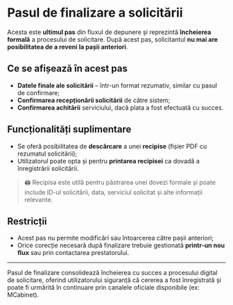 # Pasul de finalizare a solicitării

Acesta este **ultimul pas** din fluxul de depunere și reprezintă **încheierea formală** a procesului de solicitare. După acest pas, solicitantul **nu mai are posibilitatea de a reveni la pașii anteriori**.

## Ce se afișează în acest pas

* **Datele finale ale solicitării** – într-un format rezumativ, similar cu pasul de confirmare;
* **Confirmarea recepționării solicitării** de către sistem;
* **Confirmarea achitării** serviciului, dacă plata a fost efectuată cu succes.

## Funcționalități suplimentare

* Se oferă posibilitatea de **descărcare** a unei **recipise** (fișier PDF cu rezumatul solicitării);
* Utilizatorul poate opta și pentru **printarea recipisei** ca dovadă a înregistrării solicitării.

> 🖨️ Recipisa este utilă pentru păstrarea unei dovezi formale și poate include ID-ul solicitării, data, serviciul solicitat și alte informații relevante.

## Restricții

* Acest pas nu permite modificări sau întoarcerea către pașii anteriori;
* Orice corecție necesară după finalizare trebuie gestionată **printr-un nou flux** sau prin contactarea prestatorului.

---

Pasul de finalizare consolidează încheierea cu succes a procesului digital de solicitare, oferind utilizatorului siguranță că cererea a fost înregistrată și poate fi urmărită în continuare prin canalele oficiale disponibile (ex: MCabinet).
